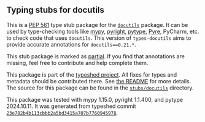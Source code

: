 ## Typing stubs for docutils

This is a [PEP 561](https://peps.python.org/pep-0561/)
type stub package for the [`docutils`](https://sourceforge.net/p/docutils/code) package.
It can be used by type-checking tools like
[mypy](https://github.com/python/mypy/),
[pyright](https://github.com/microsoft/pyright),
[pytype](https://github.com/google/pytype/),
[Pyre](https://pyre-check.org/),
PyCharm, etc. to check code that uses `docutils`. This version of
`types-docutils` aims to provide accurate annotations for
`docutils==0.21.*`.

This stub package is marked as [partial](https://peps.python.org/pep-0561/#partial-stub-packages).
If you find that annotations are missing, feel free to contribute and help complete them.


This package is part of the [typeshed project](https://github.com/python/typeshed).
All fixes for types and metadata should be contributed there.
See [the README](https://github.com/python/typeshed/blob/main/README.md)
for more details. The source for this package can be found in the
[`stubs/docutils`](https://github.com/python/typeshed/tree/main/stubs/docutils)
directory.

This package was tested with
mypy 1.15.0,
pyright 1.1.400,
and pytype 2024.10.11.
It was generated from typeshed commit
[`23e702b4b113cbbb2a5bd3415a707b7760945978`](https://github.com/python/typeshed/commit/23e702b4b113cbbb2a5bd3415a707b7760945978).